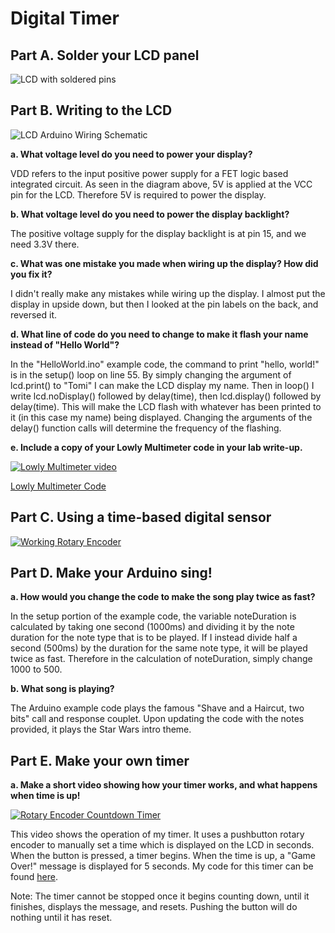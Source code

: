 # Digital Timer

## Part A. Solder your LCD panel

![LCD with soldered pins](https://imgur.com/Hcuumnr.jpg)

## Part B. Writing to the LCD

![LCD Arduino Wiring Schematic](https://imgur.com/nJsVWop.png)
 
**a. What voltage level do you need to power your display?**

 VDD refers to the input positive power supply for a FET logic based integrated circuit. As seen in the diagram above, 5V is applied at the VCC pin for the LCD. Therefore 5V is required to power the display.

**b. What voltage level do you need to power the display backlight?**

 The positive voltage supply for the display backlight is at pin 15, and we need 3.3V there.
   
**c. What was one mistake you made when wiring up the display? How did you fix it?**

 I didn't really make any mistakes while wiring up the display. I almost put the display in upside down, but then I looked at the pin labels on the back, and reversed it.

**d. What line of code do you need to change to make it flash your name instead of "Hello World"?**

 In the "HelloWorld.ino" example code, the command to print "hello, world!" is in the setup() loop on line 55. By simply changing the argument of lcd.print() to "Tomi" I can make the LCD display my name. Then in loop() I write lcd.noDisplay() followed by delay(time), then lcd.display() followed by delay(time). This will make the LCD flash with whatever has been printed to it (in this case my name) being displayed. Changing the arguments of the delay() function calls will determine the frequency of the flashing.
 
**e. Include a copy of your Lowly Multimeter code in your lab write-up.**

[![Lowly Multimeter video](http://img.youtube.com/vi/--P7Cqi50Mo/0.jpg)](https://www.youtube.com/watch?v=--P7Cqi50Mo)

[Lowly Multimeter Code](https://github.com/TomiKalejaiye/IDD-Fa19-Lab2/blob/master/LowlyMultimeter.ino)


## Part C. Using a time-based digital sensor

[![Working Rotary Encoder](http://img.youtube.com/vi/BJTETgxkXLU/0.jpg)](https://www.youtube.com/watch?v=BJTETgxkXLU)

## Part D. Make your Arduino sing!

**a. How would you change the code to make the song play twice as fast?**

In the setup portion of the example code, the variable noteDuration is calculated by taking one second (1000ms) and dividing it by the note duration for the note type that is to be played. If I instead divide half a second (500ms) by the duration for the same note type, it will be played twice as fast. Therefore in the calculation of noteDuration, simply change 1000 to 500.
 
**b. What song is playing?**

The Arduino example code plays the famous "Shave and a Haircut, two bits" call and response couplet. Upon updating the code with the notes provided, it plays the Star Wars intro theme.

## Part E. Make your own timer

**a. Make a short video showing how your timer works, and what happens when time is up!**

[![Rotary Encoder Countdown Timer](http://img.youtube.com/vi/EvXgpOWEWsE/0.jpg)](https://www.youtube.com/watch?v=EvXgpOWEWsE)

This video shows the operation of my timer. It uses a pushbutton rotary encoder to manually set a time which is displayed on the LCD in seconds. When the button is pressed, a timer begins. When the time is up, a "Game Over!" message is displayed for 5 seconds. My code for this timer can be found [here](https://github.com/TomiKalejaiye/IDD-Fa19-Lab2/blob/master/Timer.ino).

Note: The timer cannot be stopped once it begins counting down, until it finishes, displays the message, and resets. Pushing the button will do nothing until it has reset.

